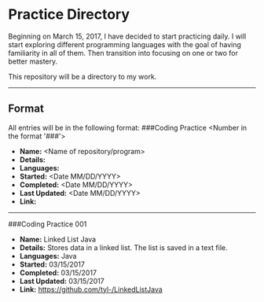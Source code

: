 # Practice Directory

Beginning on March 15, 2017, I have decided to start practicing daily. I will start exploring different programming languages with the goal of having familiarity in all of them. Then transition into focusing on one or two for better mastery. 

This repository will be a directory to my work.

---

## Format 

All entries will be in the following format:
###Coding Practice <Number in the format '###'>
- **Name:** <Name of repository/program>
- **Details:** <Short detail of program>
- **Languages:** <Programming languages used>
- **Started:** <Date MM/DD/YYYY>
- **Completed:** <Date MM/DD/YYYY>
- **Last Updated:** <Date MM/DD/YYYY>
- **Link:** <Link to the repository>

---

###Coding Practice 001
- **Name:** Linked List Java
- **Details:** Stores data in a linked list. The list is saved in a text file.
- **Languages:** Java
- **Started:** 03/15/2017
- **Completed:** 03/15/2017
- **Last Updated:** 03/15/2017
- **Link:** https://github.com/tyl-/LinkedListJava